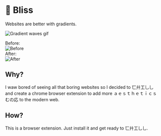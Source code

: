 # 👩 Bliss 
Websites are better with gradients.

![Gradient waves gif](https://cdn.jsdelivr.net/gh/uyouthe/bliss/media/cover.gif)  

Before:  
![Before](https://cdn.jsdelivr.net/gh/uyouthe/bliss/media/before.png)  
After:  
![After](https://cdn.jsdelivr.net/gh/uyouthe/bliss/media/after.png)  


## Why?

I waw bored of seeing all that boring websites so I decided to 匸廾工乚乚 and create a chrome browser extension to add more ａｅｓｔｈｅｔｉｃｓ むの応 to the modern web. 

## How?

This is a browser extension. Just install it and get ready to 匸廾工乚乚.

